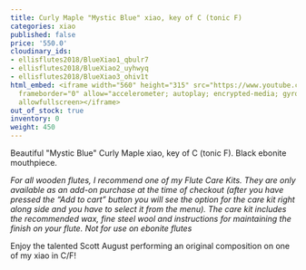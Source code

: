 ```yaml
---
title: Curly Maple "Mystic Blue" xiao, key of C (tonic F)
categories: xiao
published: false
price: '550.0'
cloudinary_ids:
- ellisflutes2018/BlueXiao1_qbulr7
- ellisflutes2018/BlueXiao2_uyhwyq
- ellisflutes2018/BlueXiao3_ohiv1t
html_embed: <iframe width="560" height="315" src="https://www.youtube.com/embed/CG77P4TVNeA"
  frameborder="0" allow="accelerometer; autoplay; encrypted-media; gyroscope; picture-in-picture"
  allowfullscreen></iframe>
out_of_stock: true
inventory: 0
weight: 450
---
```


Beautiful "Mystic Blue" Curly Maple xiao, key of C (tonic F).  Black ebonite mouthpiece.

*For all wooden flutes, I recommend one of my Flute Care Kits.  They are only available as an add-on purchase at the time of checkout (after you have pressed the “Add to cart” button you will see the option for the care kit right along side and you have to select it from the menu). The care kit includes the recommended wax, fine steel wool and instructions for maintaining the finish on your flute.  Not for use on ebonite flutes*

Enjoy the talented Scott August performing an original composition on one of my xiao in C/F!